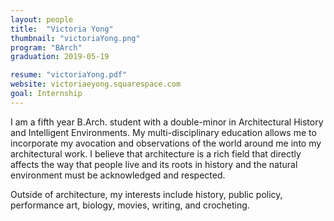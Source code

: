 ```yaml
---
layout: people
title:  "Victoria Yong"
thumbnail: "victoriaYong.png"
program: "BArch"
graduation: 2019-05-19

resume: "victoriaYong.pdf"
website: victoriaeyong.squarespace.com
goal: Internship
---
```


I am a fifth year B.Arch. student with a double-minor in Architectural History and Intelligent Environments. My multi-disciplinary education allows me to incorporate my avocation and observations of the world around me into my architectural work. I believe that architecture is a rich field that directly affects the way that people live and its roots in history and the natural environment must be acknowledged and respected.

Outside of architecture, my interests include history, public policy, performance art, biology, movies, writing, and crocheting.

